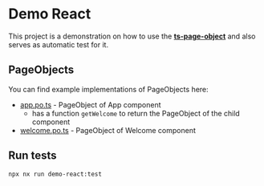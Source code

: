 # Demo React

This project is a demonstration on how to use the [**ts-page-object**](../../ts-page-object/README.md) and also serves as automatic test for it.

## PageObjects

You can find example implementations of PageObjects here:

- [app.po.ts](./src/app/app.po.ts) - PageObject of App component
  - has a function `getWelcome` to return the PageObject of the child component
- [welcome.po.ts](./src/app/welcome.po.ts) - PageObject of Welcome component

## Run tests

`npx nx run demo-react:test`
